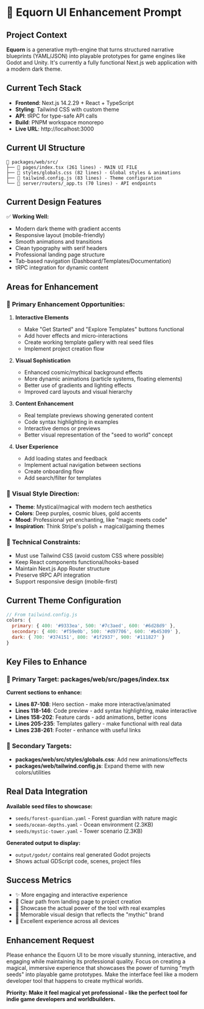 # 🎨 Equorn UI Enhancement Prompt

## Project Context
**Equorn** is a generative myth-engine that turns structured narrative blueprints (YAML/JSON) into playable prototypes for game engines like Godot and Unity. It's currently a fully functional Next.js web application with a modern dark theme.

## Current Tech Stack
- **Frontend**: Next.js 14.2.29 + React + TypeScript
- **Styling**: Tailwind CSS with custom theme
- **API**: tRPC for type-safe API calls
- **Build**: PNPM workspace monorepo
- **Live URL**: http://localhost:3000

## Current UI Structure
```
📁 packages/web/src/
├── 📄 pages/index.tsx (261 lines) - MAIN UI FILE
├── 📄 styles/globals.css (82 lines) - Global styles & animations
├── 📄 tailwind.config.js (83 lines) - Theme configuration
└── 📄 server/routers/_app.ts (70 lines) - API endpoints
```

## Current Design Features
✅ **Working Well:**
- Modern dark theme with gradient accents
- Responsive layout (mobile-friendly)
- Smooth animations and transitions
- Clean typography with serif headers
- Professional landing page structure
- Tab-based navigation (Dashboard/Templates/Documentation)
- tRPC integration for dynamic content

## Areas for Enhancement

### 🎯 **Primary Enhancement Opportunities:**

1. **Interactive Elements**
   - Make "Get Started" and "Explore Templates" buttons functional
   - Add hover effects and micro-interactions
   - Create working template gallery with real seed files
   - Implement project creation flow

2. **Visual Sophistication**
   - Enhanced cosmic/mythical background effects
   - More dynamic animations (particle systems, floating elements)
   - Better use of gradients and lighting effects
   - Improved card layouts and visual hierarchy

3. **Content Enhancement**
   - Real template previews showing generated content
   - Code syntax highlighting in examples
   - Interactive demos or previews
   - Better visual representation of the "seed to world" concept

4. **User Experience**
   - Add loading states and feedback
   - Implement actual navigation between sections
   - Create onboarding flow
   - Add search/filter for templates

### 🎨 **Visual Style Direction:**
- **Theme**: Mystical/magical with modern tech aesthetics
- **Colors**: Deep purples, cosmic blues, gold accents
- **Mood**: Professional yet enchanting, like "magic meets code"
- **Inspiration**: Think Stripe's polish + magical/gaming themes

### 📱 **Technical Constraints:**
- Must use Tailwind CSS (avoid custom CSS where possible)
- Keep React components functional/hooks-based
- Maintain Next.js App Router structure
- Preserve tRPC API integration
- Support responsive design (mobile-first)

## Current Theme Configuration
```javascript
// From tailwind.config.js
colors: {
  primary: { 400: '#9333ea', 500: '#7c3aed', 600: '#6d28d9' },
  secondary: { 400: '#f59e0b', 500: '#d97706', 600: '#b45309' },
  dark: { 700: '#374151', 800: '#1f2937', 900: '#111827' }
}
```

## Key Files to Enhance

### 🎯 **Primary Target: packages/web/src/pages/index.tsx**
**Current sections to enhance:**
- **Lines 87-108**: Hero section - make more interactive/animated
- **Lines 118-146**: Code preview - add syntax highlighting, make interactive
- **Lines 158-202**: Feature cards - add animations, better icons
- **Lines 205-235**: Templates gallery - make functional with real data
- **Lines 238-261**: Footer - enhance with useful links

### 🎨 **Secondary Targets:**
- **packages/web/src/styles/globals.css**: Add new animations/effects
- **packages/web/tailwind.config.js**: Expand theme with new colors/utilities

## Real Data Integration
**Available seed files to showcase:**
- `seeds/forest-guardian.yaml` - Forest guardian with nature magic
- `seeds/ocean-depths.yaml` - Ocean environment (2.3KB)
- `seeds/mystic-tower.yaml` - Tower scenario (2.3KB)

**Generated output to display:**
- `output/godot/` contains real generated Godot projects
- Shows actual GDScript code, scenes, project files

## Success Metrics
- ✨ More engaging and interactive experience
- 🎯 Clear path from landing page to project creation
- 🚀 Showcase the actual power of the tool with real examples
- 💫 Memorable visual design that reflects the "mythic" brand
- 📱 Excellent experience across all devices

## Enhancement Request
Please enhance the Equorn UI to be more visually stunning, interactive, and engaging while maintaining its professional quality. Focus on creating a magical, immersive experience that showcases the power of turning "myth seeds" into playable game prototypes. Make the interface feel like a modern developer tool that happens to create mythical worlds.

**Priority: Make it feel magical yet professional - like the perfect tool for indie game developers and worldbuilders.** 